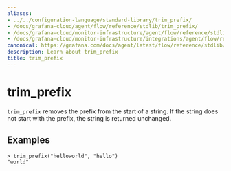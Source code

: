 ```yaml
---
aliases:
- ../../configuration-language/standard-library/trim_prefix/
- /docs/grafana-cloud/agent/flow/reference/stdlib/trim_prefix/
- /docs/grafana-cloud/monitor-infrastructure/agent/flow/reference/stdlib/trim_prefix/
- /docs/grafana-cloud/monitor-infrastructure/integrations/agent/flow/reference/stdlib/trim_prefix/
canonical: https://grafana.com/docs/agent/latest/flow/reference/stdlib/trim_prefix/
description: Learn about trim_prefix
title: trim_prefix
---
```


# trim_prefix

`trim_prefix` removes the prefix from the start of a string. If the string does not start with the prefix, the string is returned unchanged.

## Examples

```river
> trim_prefix("helloworld", "hello")
"world"
```
